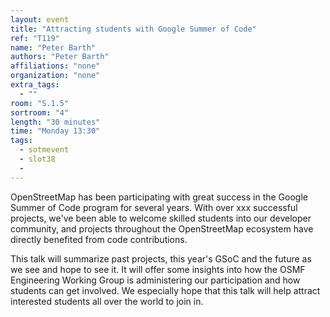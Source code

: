 ```yaml
---
layout: event
title: "Attracting students with Google Summer of Code"
ref: "T119"
name: "Peter Barth"
authors: "Peter Barth"
affiliations: "none"
organization: "none"
extra_tags:
  - ""
room: "S.1.5"
sortroom: "4"
length: "30 minutes"
time: "Monday 13:30"
tags:
  - sotmevent
  - slot38
  - 
---
```

OpenStreetMap has been participating with great success in the
Google Summer of Code program for several years. With over xxx
successful projects, we&#39;ve been able to welcome skilled students
into our developer community, and projects throughout the
OpenStreetMap ecosystem have directly benefited from code
contributions.

This talk will summarize past projects, this year&#39;s GSoC and the
future as we see and hope to see it. It will offer some insights
into how the OSMF Engineering Working Group is administering our
participation and how students can get involved. We especially
hope that this talk will help attract interested students all
over the world to join in.